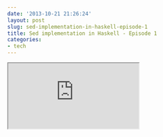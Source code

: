 ```yaml
---
date: '2013-10-21 21:26:24'
layout: post
slug: sed-implementation-in-haskell-episode-1
title: Sed implementation in Haskell - Episode 1
categories:
- tech
---
```


<iframe class="youtube" src="http://www.youtube.com/embed/0I90MTip-OQ"></iframe>
